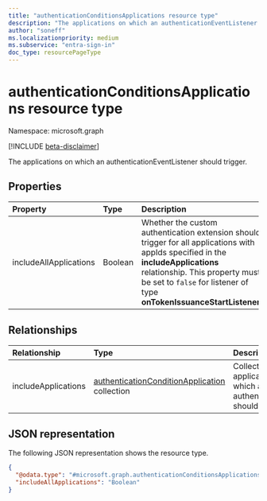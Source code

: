 ```yaml
---
title: "authenticationConditionsApplications resource type"
description: "The applications on which an authenticationEventListener should trigger."
author: "soneff"
ms.localizationpriority: medium
ms.subservice: "entra-sign-in"
doc_type: resourcePageType
---
```


# authenticationConditionsApplications resource type

Namespace: microsoft.graph

[!INCLUDE [beta-disclaimer](../../includes/beta-disclaimer.md)]

The applications on which an authenticationEventListener should trigger.

## Properties
|Property|Type|Description|
|:---|:---|:---|
|includeAllApplications|Boolean|Whether the custom authentication extension should trigger for all applications with appIds specified in the **includeApplications** relationship. This property must be set to `false` for listener of type **onTokenIssuanceStartListener**.|

## Relationships
|Relationship|Type|Description|
|:---|:---|:---|
|includeApplications|[authenticationConditionApplication](../resources/authenticationconditionapplication.md) collection|Collection of the application conditions on which an authenticationEventListener should trigger.|

## JSON representation
The following JSON representation shows the resource type.
<!-- {
  "blockType": "resource",
  "@odata.type": "microsoft.graph.authenticationConditionsApplications"
}
-->
``` json
{
  "@odata.type": "#microsoft.graph.authenticationConditionsApplications",
  "includeAllApplications": "Boolean"
}
```

